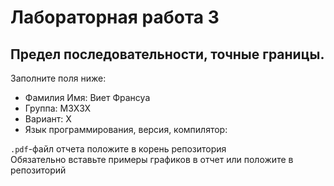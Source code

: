 # Лабораторная работа 3
## Предел последовательности, точные границы.

Заполните поля ниже:

- Фамилия Имя: Виет Франсуа  
- Группа: М3X3X  
- Вариант: X 
- Язык программирования, версия, компилятор:  

`.pdf`-файл отчета положите в корень репозитория  
Обязательно вставьте примеры графиков в отчет или положите в репозиторий
